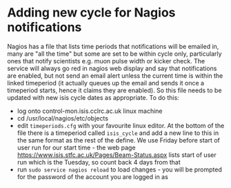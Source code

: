# Adding new cycle for Nagios notifications

Nagios has a file that lists time periods that notifications will be emailed in, many are "all the time" but some are set to be within cycle only, particularly ones that notify scientists e.g. muon pulse width or kicker check. The service will always go red in nagios web display and say that notifications are enabled, but not send an email alert unless the current time is within the linked timeperiod (it actually queues up the email and sends it once a timeperiod starts, hence it claims they are enabled). So this file needs to be updated with new isis cycle dates as appropriate. To do this:  
* log onto control-mon.isis.cclrc.ac.uk linux machine
* cd /usr/local/nagios/etc/objects
* edit `timeperiods.cfg` with your favourite linux editor. At the bottom of the file there is a timeperiod called `isis_cycle` and add a new line to this in the same format as the rest of the define. We use Friday before start of user run for our start time - the web page https://www.isis.stfc.ac.uk/Pages/Beam-Status.aspx lists start of user run which is the Tuesday, so count back 4 days from that  
* run `sudo service nagios reload` to load changes - you will be prompted for the password of the account you are logged in as

